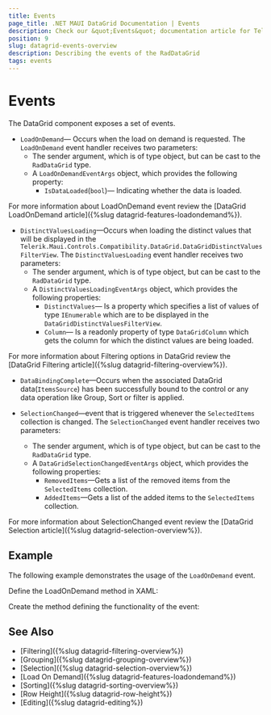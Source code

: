 ```yaml
---
title: Events
page_title: .NET MAUI DataGrid Documentation | Events
description: Check our &quot;Events&quot; documentation article for Telerik DataGrid for .NET MAUI control.
position: 9
slug: datagrid-events-overview
description: Describing the events of the RadDataGrid
tags: events
---
```


# Events

The DataGrid component exposes a set of events.

* `LoadOnDemand`&mdash; Occurs when the load on demand is requested. The `LoadOnDemand` event handler receives two parameters:
	* The sender argument, which is of type object, but can be cast to the `RadDataGrid` type.
	* A `LoadOnDemandEventArgs` object, which provides the following property:
		- `IsDataLoaded`(`bool`)&mdash; Indicating whether the data is loaded.

For more information about LoadOnDemand event review the [DataGrid LoadOnDemand article]({%slug datagrid-features-loadondemand%}).

* `DistinctValuesLoading`&mdash;Occurs when loading the distinct values that will be displayed in the `Telerik.Maui.Controls.Compatibility.DataGrid.DataGridDistinctValuesFilterView`. The `DistinctValuesLoading` event handler receives two parameters:
	* The sender argument, which is of type object, but can be cast to the `RadDataGrid` type.
	* A `DistinctValuesLoadingEventArgs` object, which provides the following properties:
		- `DistinctValues`&mdash; Is a property which specifies a list of values of type `IEnumerable` which are to be displayed in the `DataGridDistinctValuesFilterView`.
		- `Column`&mdash; Is a readonly property of type `DataGridColumn` which gets the column for which the distinct values are being loaded.

For more information about Filtering options in DataGrid review the [DataGrid Filtering article]({%slug datagrid-filtering-overview%}).


* `DataBindingComplete`&mdash;Occurs when the associated DataGrid data(`ItemsSource`) has been successfully bound to the control or any data operation like Group, Sort or filter is applied.

* `SelectionChanged`&mdash;event that is triggered whenever the `SelectedItems` collection is changed. The `SelectionChanged` event handler receives two parameters:
	* The sender argument, which is of type object, but can be cast to the `RadDataGrid` type.
	* A `DataGridSelectionChangedEventArgs` object, which provides the following properties:
		- `RemovedItems`&mdash;Gets a list of the removed items from the `SelectedItems` collection.
		- `AddedItems`&mdash;Gets a list of the added items to the `SelectedItems` collection.

For more information about SelectionChanged event review the [DataGrid Selection article]({%slug datagrid-selection-overview%}).


## Example

The following example demonstrates the usage of the `LoadOnDemand` event.

Define the LoadOnDemand method in XAML:

<snippet id ="datagrid-loadondemand-event-xaml"/>

Create the method defining the functionality of the event:

<snippet id="datagrid-loadondemand-event-csharp"/>

## See Also

 - [Filtering]({%slug datagrid-filtering-overview%})
 - [Grouping]({%slug datagrid-grouping-overview%})
 - [Selection]({%slug datagrid-selection-overview%})
 - [Load On Demand]({%slug datagrid-features-loadondemand%})
 - [Sorting]({%slug datagrid-sorting-overview%})
 - [Row Height]({%slug datagrid-row-height%})
 - [Editing]({%slug datagrid-editing%})
